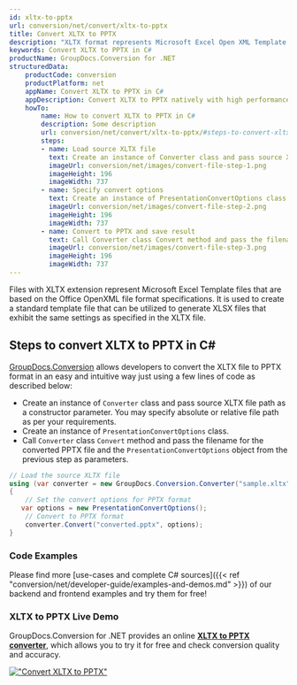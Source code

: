 ```yaml
---
id: xltx-to-pptx
url: conversion/net/convert/xltx-to-pptx
title: Convert XLTX to PPTX
description: "XLTX format represents Microsoft Excel Open XML Template with .xltx extension. Learn how to convert XLTX to PPTX file programmatically in C# language using GroupDocs.Conversion for .NET library."
keywords: Convert XLTX to PPTX in C#
productName: GroupDocs.Conversion for .NET
structuredData:
    productCode: conversion
    productPlatform: net
    appName: Convert XLTX to PPTX in C#
    appDescription: Convert XLTX to PPTX natively with high performance using C# language and server side GroupDocs.Conversion for .NET APIs, without the use of any software like Microsoft or Open Office.
    howTo:
        name: How to convert XLTX to PPTX in C# 
        description: Some description
        url: conversion/net/convert/xltx-to-pptx/#steps-to-convert-xltx-to-pptx-in-c
        steps:
        - name: Load source XLTX file 
          text: Create an instance of Converter class and pass source XLTX file path as a constructor parameter. You may specify absolute or relative file path as per your requirements. 
          imageUrl: conversion/net/images/convert-file-step-1.png
          imageHeight: 196
          imageWidth: 737
        - name: Specify convert options 
          text: Create an instance of PresentationConvertOptions class.
          imageUrl: conversion/net/images/convert-file-step-2.png
          imageHeight: 196
          imageWidth: 737
        - name: Convert to PPTX and save result 
          text: Call Converter class Convert method and pass the filename for the converted HTML file and the PresentationConvertOptions object from the previous step as parameters.
          imageUrl: conversion/net/images/convert-file-step-3.png
          imageHeight: 196
          imageWidth: 737
---
```


Files with XLTX extension represent Microsoft Excel Template files that are based on the Office OpenXML file format specifications. It is used to create a standard template file that can be utilized to generate XLSX files that exhibit the same settings as specified in the XLTX file.

## Steps to convert XLTX to PPTX in C#

[GroupDocs.Conversion](https://products.groupdocs.com/conversion/net) allows developers to convert the XLTX file to PPTX format in an easy and intuitive way just using a few lines of code as described below:

* Create an instance of `Converter` class and pass source XLTX file path as a constructor parameter. You may specify absolute or relative file path as per your requirements. 
* Create an instance of `PresentationConvertOptions` class.
* Call `Converter` class `Convert` method and pass the filename for the converted PPTX file and the `PresentationConvertOptions` object from the previous step as parameters.

```csharp
// Load the source XLTX file
using (var converter = new GroupDocs.Conversion.Converter("sample.xltx"))
{
    // Set the convert options for PPTX format
   var options = new PresentationConvertOptions();
    // Convert to PPTX format
    converter.Convert("converted.pptx", options);
}
```

### Code Examples

Please find more [use-cases and complete C# sources]({{< ref "conversion/net/developer-guide/examples-and-demos.md" >}}) of our backend and frontend examples and try them for free!

### XLTX to PPTX Live Demo

GroupDocs.Conversion for .NET provides an online [**XLTX to PPTX converter**](https://products.groupdocs.app/conversion/xltx-to-pptx), which allows you to try it for free and check conversion quality and accuracy.

[!["Convert XLTX to PPTX"](conversion/net/images/convert-to-pptx/convert-xltx-to-pptx.png)](https://products.groupdocs.app/conversion/xltx-to-pptx)